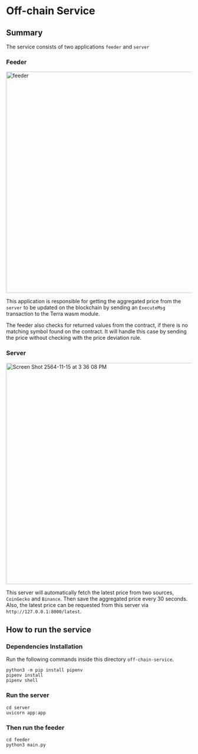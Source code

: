 # Off-chain Service

## Summary

The service consists of two applications `feeder` and `server`

### Feeder

<img width="600" alt="feeder" src="https://user-images.githubusercontent.com/42636319/141781620-edc4b967-47bf-4b43-b5b0-8ea2c89a8dc4.png">

This application is responsible for getting the aggregated price from the `server` to be updated on the blockchain by sending an `ExecuteMsg` transaction to the Terra wasm module.

The feeder also checks for returned values from the contract, if there is no matching symbol found on the contract. It will handle this case by sending the price without checking with the price deviation rule.

### Server

<img width="600" alt="Screen Shot 2564-11-15 at 3 36 08 PM" src="https://user-images.githubusercontent.com/42636319/141781800-1e0e283b-8d53-4d5d-b250-253d45b71445.png">

This server will automatically fetch the latest price from two sources, `CoinGecko` and `Binance`. Then save the aggregated price every 30 seconds. Also, the latest price can be requested from this server via `http://127.0.0.1:8000/latest`.


## How to run the service

### Dependencies Installation

Run the following commands inside this directory `off-chain-service`.
```shell
python3 -m pip install pipenv
pipenv install
pipenv shell
```

### Run the server
```shell
cd server
uvicorn app:app
```

### Then run the feeder
```shell
cd feeder
python3 main.py
```
